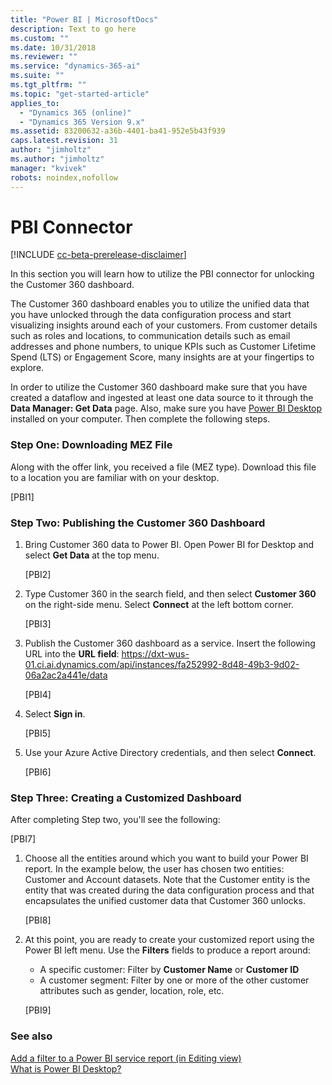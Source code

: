 ```yaml
---
title: "Power BI | MicrosoftDocs"
description: Text to go here
ms.custom: ""
ms.date: 10/31/2018
ms.reviewer: ""
ms.service: "dynamics-365-ai"
ms.suite: ""
ms.tgt_pltfrm: ""
ms.topic: "get-started-article"
applies_to: 
  - "Dynamics 365 (online)"
  - "Dynamics 365 Version 9.x"
ms.assetid: 83200632-a36b-4401-ba41-952e5b43f939
caps.latest.revision: 31
author: "jimholtz"
ms.author: "jimholtz"
manager: "kvivek"
robots: noindex,nofollow
---
```

# PBI Connector

[!INCLUDE [cc-beta-prerelease-disclaimer](../includes/cc-beta-prerelease-disclaimer.md)]

In this section you will learn how to utilize the PBI connector for unlocking the Customer 360 dashboard.

The Customer 360 dashboard enables you to utilize the unified data that you have unlocked through the data configuration process and start visualizing insights around each of your customers. From customer details such as roles and locations, to communication details such as email addresses and phone numbers, to unique KPIs such as Customer Lifetime Spend (LTS) or Engagement Score, many insights are at your fingertips to explore. 

In order to utilize the Customer 360 dashboard make sure that you have created a dataflow and ingested at least one data source to it through the **Data Manager: Get Data** page. Also, make sure you have [Power BI Desktop](https://powerbi.microsoft.com/desktop/) installed on your computer. Then complete the following steps.

### Step One: Downloading MEZ File

Along with the offer link, you received a file (MEZ type). Download this file to a location you are familiar with on your desktop.
   
[PBI1]

### Step Two: Publishing the Customer 360 Dashboard
 
 1. Bring Customer 360 data to Power BI. Open Power BI for Desktop and select **Get Data** at the top menu.
    
    [PBI2] 
    
 2. Type Customer 360 in the search field, and then select **Customer 360** on the right-side menu. Select **Connect** at the left bottom corner.
    
    [PBI3]
    
3. Publish the Customer 360 dashboard as a service. Insert the following URL into the **URL field**: https://dxt-wus-01.ci.ai.dynamics.com/api/instances/fa252992-8d48-49b3-9d02-06a2ac2a441e/data 

   [PBI4]
     
4. Select **Sign in**.
 
   [PBI5]
     
5. Use your Azure Active Directory credentials, and then select **Connect**.
     
   [PBI6]
     
### Step Three: Creating a Customized Dashboard

After completing Step two, you'll see the following:

[PBI7]

1. Choose all the entities around which you want to build your Power BI report. In the example below, the user has chosen two entities:  Customer and Account datasets. Note that the Customer entity is the entity that was created during the data configuration process and that encapsulates the unified customer data that Customer 360 unlocks.
   
   [PBI8]

2. At this point, you are ready to create your customized report using the Power BI left menu. Use the **Filters** fields to produce a report around:

   - A specific customer: Filter by **Customer Name** or **Customer ID**
   - A customer segment: Filter by one or more of the other customer attributes such as gender, location, role, etc.

   [PBI9]

### See also
 [Add a filter to a Power BI service report (in Editing view)](https://docs.microsoft.com/power-bi/power-bi-report-add-filter)<br/>
 [What is Power BI Desktop?](https://docs.microsoft.com/power-bi/desktop-what-is-desktop)

